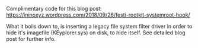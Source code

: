 Complimentary code for this blog post: https://ininoxyz.wordpress.com/2018/09/26/festi-rootkit-systemroot-hook/

What it boils down to, is inserting a legacy file system filter driver in order to hide it's imagefile (KEyplorer.sys) on disk, to hide itself.  See detailed blog post for further info.
